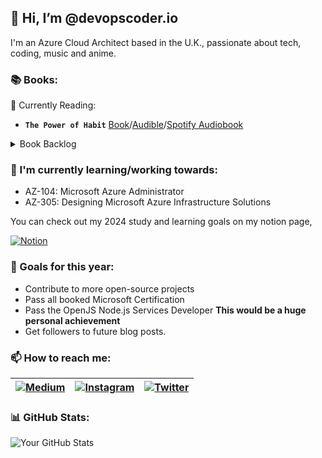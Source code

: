 ## 👋 Hi, I’m @devopscoder.io

I'm an Azure Cloud Architect based in the U.K., passionate about tech, coding, music and anime.



### 📚 Books:
:book: Currently Reading:
- **`The Power of Habit`** [Book](https://www.amazon.co.uk/Power-Habit-Why-What-Change/dp/1847946240)/[Audible](https://www.audible.co.uk/pd/The-Power-of-Habit-Audiobook/B007AK4V62?ipRedirectOverride=true&overrideBaseCountry=true&bp_o=true&source_code=PS1PP30DTRIAL453122123006C&gclid=CjwKCAiAzJOtBhALEiwAtwj8tl82uKSaLuzsXG669qqZxX54aBLKA0bA0w7QqCCTfa2p8MD9IP3s1hoCNMkQAvD_BwE&gclsrc=aw.ds)/[Spotify Audiobook](https://open.spotify.com/show/1dxK3fHqf8C7RpzgxSFmR7?si=92b2ccd1e60648a8)

<details>
  <summary>Book Backlog</summary>
<!---
  - [Book Title 1](link)
  - [Book Title 2](link)
--->
</details>

### 🌱 I'm currently learning/working towards:
- AZ-104: Microsoft Azure Administrator
- AZ-305: Designing Microsoft Azure Infrastructure Solutions
<!---
- [Technology/Framework/Tool]
- [Another Technology/Framework/Tool]
--->
You can check out my 2024 study and learning goals on my notion page,

[![Notion](https://img.shields.io/badge/study%20goals%202024-%23000000.svg?&style=for-the-badge&logo=notion&logoColor=white)](https://devopscoder.notion.site/Study-Courses-Certifications-fbea9eea11e64f75824104e1b89a8eb3)



### 🚀 Goals for this year:
- Contribute to more open-source projects
- Pass all booked Microsoft Certification
- Pass the OpenJS Node.js Services Developer **This would be a huge personal achievement**
- Get followers to future blog posts.
  
  
 <!--- 
- Learn [Specific Skill/Technology]
- Build [Project/Idea]
--->

<!---
### 💬 Ask me about:

- [Area of Expertise/Interest]
- [Another Area of Expertise/Interest]
--->
### 📫 How to reach me: 
| [![Medium](https://img.shields.io/badge/Medium-%2312100E.svg?&style=for-the-badge&logo=medium&logoColor=white)](https://devopscoderio.medium.com/) | [![Instagram](https://img.shields.io/badge/Instagram-%23E4405F.svg?&style=for-the-badge&logo=instagram&logoColor=white)](https://www.instagram.com/devopscoder.io/) | [![Twitter](https://img.shields.io/badge/Twitter-%231DA1F2.svg?&style=for-the-badge&logo=twitter&logoColor=white)](https://twitter.com/devopscoderio) |
|------------------------------------------------------------------------------------------------------------------------------------------------------------------------------------------------------------------------------------|----------------------------------------------------------------------------------------------------------------------------------------------------------------------------------------------------------------------------|-----------------------------------------------------------------------------------------------------------------------------------------------------------------|

### 📊 GitHub Stats:
![Your GitHub Stats](https://github-readme-stats.vercel.app/api?username=devopscoderio&show_icons=true&theme=dark&theme=transparent)
<!---
- :books: Outstadning books:

  - [Book Title 1](link_to_book_1)
  - [Book Title 2](link_to_book_2)
  - [Book Title 3](link_to_book_3)

- :closed_book: Books I've read.
- 👀 I’m interested in ...
- 🌱 I’m currently learning ...
- 💞️ I’m looking to collaborate on ...
- 📫 How to reach me ...
- 😄 Pronouns: ...
- ⚡ Fun fact: ...
--->

<!---
devopscoderio/devopscoderio is a ✨ special ✨ repository because its `README.md` (this file) appears on your GitHub profile.
You can click the Preview link to take a look at your changes.

### 👋 Hi, I’m [@devopscoder-io](https://github.com/devopscoder-io)

#### :book: Currently Reading:
- [The Power of Habit](https://www.amazon.co.uk/Power-Habit-Why-What-Change/dp/1847946240) ([Audible](https://www.audible.co.uk/pd/The-Power-of-Habit-Audiobook/B007AK4V62?ipRedirectOverride=true&overrideBaseCountry=true&bp_o=true&source_code=PS1PP30DTRIAL453122123006C&gclid=CjwKCAiAzJOtBhALEiwAtwj8tl82uKSaLuzsXG669qqZxX54aBLKA0bA0w7QqCCTfa2p8MD9IP3s1hoCNMkQAvD_BwE&gclsrc=aw.ds))

#### 📚 Book Backlogs:
<details>
  <summary>Fiction</summary>
  
  - [Book Title 1](link)
  - [Book Title 2](link)
</details>

<details>
  <summary>Non-Fiction</summary>
  
  - [Book Title 3](link)
  - [Book Title 4](link)
</details>

#### 🌱 I'm currently learning:
- [Technology/Framework/Tool]
- [Another Technology/Framework/Tool]

#### 👨‍💻 What I'm working on:
- [Project Name/Description]
- [Project Name/Description]

#### 🚀 Goals for this year:
- Contribute to more open source projects
- Learn [Specific Skill/Technology]
- Build [Project/Idea]

#### 💬 Ask me about:
- [Area of Expertise/Interest]
- [Another Area of Expertise/Interest]

#### 📫 How to reach me:
- ![Medium](https://img.shields.io/badge/Medium-%2312100E.svg?&style=for-the-badge&logo=medium&logoColor=white) [Your Medium Profile](https://medium.com/yourprofile)
- ![Instagram](https://img.shields.io/badge/Instagram-%23E4405F.svg?&style=for-the-badge&logo=instagram&logoColor=white) [Your Instagram Profile](https://www.instagram.com/yourprofile/)
- ![Twitter](https://img.shields.io/badge/Twitter-%231DA1F2.svg?&style=for-the-badge&logo=twitter&logoColor=white) [Your Twitter Profile](https://twitter.com/yourprofile)

#### 😄 Pronouns:
- [Your Pronouns]

#### ⚡ Fun fact:
- [Interesting Fact About Yourself]

#### 📊 GitHub Stats:
![Your GitHub Stats](https://github-readme-stats.vercel.app/api?username=yourusername&show_icons=true&theme=radical)


### Hey, I'm Miraya 👋🏽  

I'm a 21-year-old developer based in Germany, and I'm passionate about crafting digital experiences. 

- Check out my [website](https://www.miraya.tech/) to learn more about me.
- Explore my [blog](https://mirayatech.hashnode.dev/?source=top_nav_blog_home) where I share insights and learnings.
- Stay updated with my journey on [Instagram](https://www.instagram.com/mirayatech), [LinkedIn](https://www.linkedin.com/in/mirayaabrodi) and [YouTube](https://www.youtube.com/@mirayatech).
- Explore my [VS Code Configuration](https://github.com/mirayatech/vscode-settings) for development optimization.
- In my [Newsletter](https://mirayatech.substack.com/), I share my learnings and tips to become a better fullstack developer.
 
## 📦 Toolbox

**Frontend Development:** `React` `Next.js` `TypeScript` `Tailwind` `Material-UI` `Framer-Motion`
 
**Version Control:** `Git` `GitLab` `Bitbucket`

**Backend Development:** `Nest.js` `GraphQL` `Firebase` 

**Testing:** `Cypress` `Playwright` `Vitest` `Postman` `Insomnia`

**Others:** `Storybook` `Zustand` `A11y` `Scrum` `Confluence` `Jira`
 
## ✨ Fun Facts 

- Demon Slayer is my favorite anime.
- As a kid, I wanted to be an astronaut.
- I love using Mac after switching from Linux.

## 📫 Contact

 For a quick response, DM me on [Instagram](https://www.instagram.com/mirayatech/) or [LinkedIn](https://www.linkedin.com/in/mirayaabrodi/). 
 
--->
